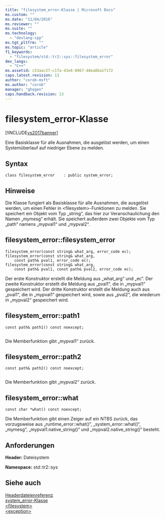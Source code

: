 ```yaml
---
title: "filesystem_error-Klasse | Microsoft Docs"
ms.custom: ""
ms.date: "11/04/2016"
ms.reviewer: ""
ms.suite: ""
ms.technology: 
  - "devlang-cpp"
ms.tgt_pltfrm: ""
ms.topic: "article"
f1_keywords: 
  - "filesystem/std::tr2::sys::filesystem_error"
dev_langs: 
  - "C++"
ms.assetid: c53aac27-c1fa-43e4-8967-48ea8ba1f172
caps.latest.revision: 13
author: "corob-msft"
ms.author: "corob"
manager: "ghogen"
caps.handback.revision: 13
---
```

# filesystem_error-Klasse
[!INCLUDE[vs2017banner](../assembler/inline/includes/vs2017banner.md)]

Eine Basisklasse für alle Ausnahmen, die ausgelöst werden, um einen Systemüberlauf auf niedriger Ebene zu melden.  
  
## Syntax  
  
```  
class filesystem_error    : public system_error;  
```  
  
## Hinweise  
 Die Klasse fungiert als Basisklasse für alle Ausnahmen, die ausgelöst werden, um einen Fehler in \<filesystem\>\-Funktionen zu melden. Sie speichert ein Objekt vom Typ „string“, das hier zur Veranschaulichung den Namen „mymesg“ erhält. Sie speichert außerdem zwei Objekte vom Typ „path“ namens „mypval1“ und „mypval2“.  
  
## filesystem\_error::filesystem\_error  
  
```  
filesystem_error(const string& what_arg, error_code ec);  
filesystem_error(const string& what_arg,  
    const path& pval1, error_code ec);  
filesystem_error(const string& what_arg,  
    const path& pval1, const path& pval2, error_code ec);  
```  
  
 Der erste Konstruktor erstellt die Meldung aus „what\_arg“ und „ec“. Der zweite Konstruktor erstellt die Meldung aus „pval1“, die in „mypval1“ gespeichert wird. Der dritte Konstruktor erstellt die Meldung auch aus „pval1“, die in „mypval1“ gespeichert wird, sowie aus „pval2“, die wiederum in „mypval2“ gespeichert wird.  
  
## filesystem\_error::path1  
  
```  
const path& path1() const noexcept;  
  
```  
  
 Die Memberfunktion gibt „mypval1“ zurück.  
  
## filesystem\_error::path2  
  
```  
const path& path2() const noexcept;  
  
```  
  
 Die Memberfunktion gibt „mypval2“ zurück.  
  
## filesystem\_error::what  
  
```  
const char *what() const noexcept;  
```  
  
 Die Memberfunktion gibt einen Zeiger auf ein NTBS zurück, das vorzugsweise aus „runtime\_error::what\(\)“, „system\_error::what\(\)“, „mymesg“, „mypval1.native\_string\(\)“ und „mypval2.native\_string\(\)“ besteht.  
  
## Anforderungen  
 **Header:** Dateisystem  
  
 **Namespace:** std::tr2::sys  
  
## Siehe auch  
 [Headerdateienreferenz](../standard-library/cpp-standard-library-header-files.md)   
 [system\_error\-Klasse](../standard-library/system-error-class.md)   
 [\<filesystem\>](../standard-library/filesystem.md)   
 [\<exception\>](../standard-library/exception.md)